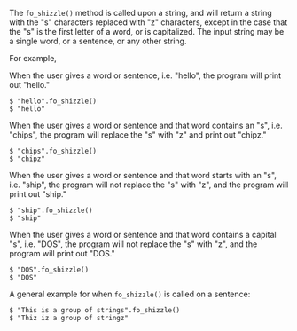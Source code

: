 The `fo_shizzle()` method is called upon a string, and will return a string with the "s" characters replaced with "z" characters, except in the case that the "s" is the first letter of a word, or is capitalized. The input string may be a single word, or a sentence, or any other string.

For example,

When the user gives a word or sentence, i.e. "hello", the program will print out "hello."

```
$ "hello".fo_shizzle()
$ "hello"
```

When the user gives a word or sentence and that word contains an "s", i.e. "chips", the program will replace the "s" with "z" and print out "chipz."

```
$ "chips".fo_shizzle()
$ "chipz"
```
When the user gives a word or sentence and that word starts with an "s", i.e. "ship", the program will not replace the "s" with "z", and the program will print out "ship."

```
$ "ship".fo_shizzle()
$ "ship"
```
When the user gives a word or sentence and that word contains a capital "s", i.e. "DOS", the program will not replace the "s" with "z", and the program will print out "DOS."

```
$ "DOS".fo_shizzle()
$ "DOS"
```
A general example for when `fo_shizzle()` is called on a sentence:

```
$ "This is a group of strings".fo_shizzle()
$ "Thiz iz a group of stringz"
```

